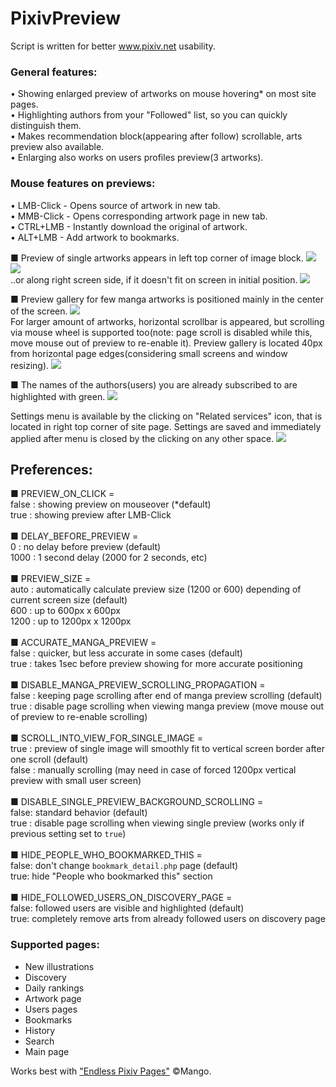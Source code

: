 # PixivPreview

Script is written for better www.pixiv.net usability.

### General features:
• Showing enlarged preview of artworks on mouse hovering* on most site pages.<br>
• Highlighting authors from your "Followed" list, so you can quickly distinguish them.<br>
• Makes recommendation block(appearing after follow) scrollable, arts preview also available.<br>
• Enlarging also works on users profiles preview(3 artworks).<br>

### Mouse features on previews:
• LMB-Click - Opens source of artwork in new tab.<br>
• MMB-Click - Opens corresponding artwork page in new tab.<br>
• CTRL+LMB - Instantly download the original of artwork.<br>
• ALT+LMB - Add artwork to bookmarks.<br>

■ Preview of single artworks appears in left top corner of image block.
<img src=http://i.prntscr.com/4LvnU6EITOmbB8VKMmBcog.png><br>
<img src=http://i.prntscr.com/9ooSkWZLQq6oDalnXD9DjA.png><br>
..or along right screen side, if it doesn't fit on screen in initial position. 
<img src=http://i.prntscr.com/nfXf04wdSuaZeedB1DDExw.png><br>

■ Preview gallery for few manga artworks is positioned mainly in the center of the screen.
<img src=http://i.prntscr.com/7mI9ZYnXSjytYsQRNl5qzw.png><br>
For larger amount of artworks, horizontal scrollbar is appeared, but scrolling via mouse wheel is supported too(note: page scroll is disabled while this, move mouse out of preview to re-enable it). Preview gallery is located 40px from horizontal page edges(considering small screens and window resizing).
<img src=http://i.prntscr.com/td_hJncaSZueEf3hx3mXrA.png><br>

■ The names of the authors(users) you are already subscribed to are highlighted with green.
<img src=http://i.prntscr.com/xa2ErFzkQOGLloz9kAHRZQ.png><br>

Settings menu is available by the clicking on "Related services" icon, that is located in right top corner of site page. Settings are saved and immediately applied after menu is closed by the clicking on any other space.
<img src=http://i.prntscr.com/22_SOQ3kQBSj_IW-uvvVnw.png><br>

## Preferences:

■ PREVIEW_ON_CLICK =<br>
false : showing preview on mouseover (\*default)<br>
true : showing preview after LMB-Click<br>
<br>
■ DELAY_BEFORE_PREVIEW =<br>
0 : no delay before preview (default)<br>
1000 : 1 second delay (2000 for 2 seconds, etc)<br>
<br>
■ PREVIEW_SIZE =<br>
auto : automatically calculate preview size (1200 or 600) depending of current screen size (default)<br>
600 : up to 600px x 600px<br>
1200 : up to 1200px x 1200px<br>
<br>
■ ACCURATE_MANGA_PREVIEW =<br>
false : quicker, but less accurate in some cases (default)<br>
true : takes 1sec before preview showing for more accurate positioning<br>
<br>
■ DISABLE_MANGA_PREVIEW_SCROLLING_PROPAGATION =<br>
false : keeping page scrolling after end of manga preview scrolling (default)<br>
true : disable page scrolling when viewing manga preview (move mouse out of preview to re-enable scrolling)<br>
<br>
■ SCROLL_INTO_VIEW_FOR_SINGLE_IMAGE =<br>
true : preview of single image will smoothly fit to vertical screen border after one scroll (default)<br>
false : manually scrolling (may need in case of forced 1200px vertical preview with small user screen)<br>
<br>
■ DISABLE_SINGLE_PREVIEW_BACKGROUND_SCROLLING =<br>
false: standard behavior (default)<br>
true : disable page scrolling when viewing single preview (works only if previous setting set to `true`)<br>
<br>
■ HIDE_PEOPLE_WHO_BOOKMARKED_THIS =<br>
false: don't change `bookmark_detail.php` page (default)<br>
true: hide "People who bookmarked this" section<br>
<br>
■ HIDE_FOLLOWED_USERS_ON_DISCOVERY_PAGE =<br>
false: followed users are visible and highlighted (default)<br>
true: completely remove arts from already followed users on discovery page<br>

### Supported pages:

- New illustrations<br>
- Discovery<br>
- Daily rankings<br>
- Artwork page<br>
- Users pages<br>
- Bookmarks<br>
- History<br>
- Search<br>
- Main page<br>

Works best with <a href="https://greasyfork.org/uk/scripts/3254-endless-pixiv-pages">"Endless Pixiv Pages"</a> ©Mango.<br>
